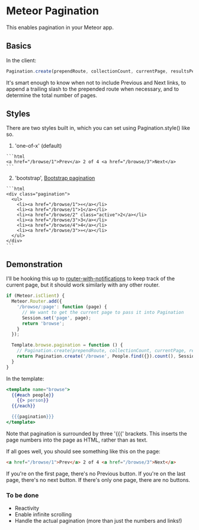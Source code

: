 Meteor Pagination
==============================================

This enables pagination in your Meteor app.

## Basics

In the client:

```js
Pagination.create(prependRoute, collectionCount, currentPage, resultsPerPage);
```

It's smart enough to know when not to include Previous and Next links, to append a trailing slash to the prepended route when necessary, and to determine the total number of pages.

## Styles

There are two styles built in, which you can set using Pagination.style() like so.

  1. 'one-of-x' (default)

    ```html
    <a href="/browse/1">Prev</a> 2 of 4 <a href="/browse/3">Next</a>
    ```
  
  2. 'bootstrap', [Bootstrap pagination](http://twitter.github.com/bootstrap/components.html#pagination) 

    ```html
    <div class="pagination">
      <ul>
        <li><a href="/browse/1">«</a></li>
        <li><a href="/browse/1">1</a></li>
        <li><a href="/browse/2" class="active">2</a></li>
        <li><a href="/browse/3">3</a></li>
        <li><a href="/browse/4">4</a></li>
        <li><a href="/browse/3">»</a></li>
      </ul>
    </div>
    ``` 

## Demonstration

I'll be hooking this up to [router-with-notifications](https://github.com/egtann/meteor-router) to keep track of the current page, but it should work similarly with any other router.

```js
if (Meteor.isClient) {
  Meteor.Router.add({
    '/browse/:page': function (page) {
      // We want to get the current page to pass it into Pagination
      Session.set('page', page);
      return 'browse';
    }
  });

  Template.browse.pagination = function () {
    // Pagination.create(prependRoute, collectionCount, currentPage, resultsPerPage);
    return Pagination.create('/browse', People.find({}).count(), Session.get('page'), 8);
  }
}
```

In the template:

```handlebars
<template name="browse">
  {{#each people}}
    {{> person}}
  {{/each}}

  {{{pagination}}}
</template>
```

Note that pagination is surrounded by three '{{{' brackets. This inserts the page numbers into the page as HTML, rather than as text.

If all goes well, you should see something like this on the page:

```html
<a href="/browse/1">Prev</a> 2 of 4 <a href="/browse/3">Next</a>
```

If you're on the first page, there's no Previous button. If you're on the last page, there's no next button. If there's only one page, there are no buttons.

### To be done

  - Reactivity
  - Enable infinite scrolling
  - Handle the actual pagination (more than just the numbers and links!)
